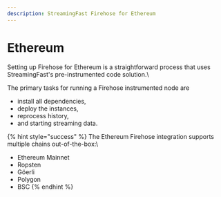 ```yaml
---
description: StreamingFast Firehose for Ethereum
---
```


# Ethereum

Setting up Firehose for Ethereum is a straightforward process that uses StreamingFast's pre-instrumented code solution.\


The primary tasks for running a Firehose instrumented node are&#x20;

* install all dependencies,&#x20;
* deploy the instances,
* reprocess history,&#x20;
* and starting streaming data.

{% hint style="success" %}
The Ethereum Firehose integration supports multiple chains out-of-the-box:\


* Ethereum Mainnet
* Ropsten
* Göerli
* Polygon
* BSC
{% endhint %}
